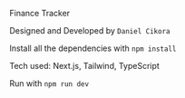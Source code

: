 Finance Tracker

Designed and Developed by `Daniel Cikora`

Install all the dependencies with `npm install`

Tech used: Next.js, Tailwind, TypeScript

Run with `npm run dev`
